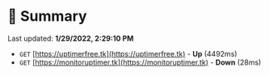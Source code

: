# 📖 Summary
Last updated: **1/29/2022, 2:29:10 PM**

- `GET` [https://uptimerfree.tk](https://uptimerfree.tk) - **Up** (4492ms)
- `GET` [https://monitoruptimer.tk](https://monitoruptimer.tk) - **Down** (28ms)
